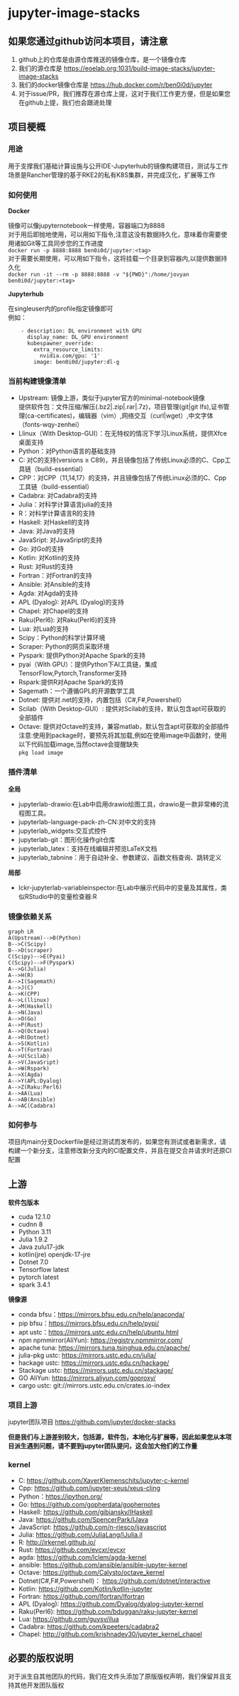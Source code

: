 # jupyter-image-stacks
## 如果您通过github访问本项目，请注意
1. github上的仓库是由源仓库推送的镜像仓库，是一个镜像仓库
2. 我们的源仓库是 https://eoelab.org:1031/build-image-stacks/jupyter-image-stacks  
3. 我们的docker镜像仓库是 https://hub.docker.com/r/ben0i0d/jupyter   
4. 对于issue/PR，我们推荐在源仓库上提，这对于我们工作更方便，但是如果您在github上提，我们也会跟进处理  
## 项目梗概
### 用途
用于支撑我们基础计算设施与公开IDE-Jupyterhub的镜像构建项目，测试与工作场景是Rancher管理的基于RKE2的私有K8S集群，并完成汉化，扩展等工作  
### 如何使用

**Docker**

镜像可以像jupyternotebook一样使用，容器端口为8888  
对于用后即抛地使用，可以用如下指令,注意这没有数据持久化，意味着你需要使用诸如Git等工具同步您的工作进度  
`docker run -p 8888:8888 ben0i0d/jupyter:<tag>`  
对于需要长期使用，可以用如下指令，这将挂载一个目录到容器内,以提供数据持久化  
`docker run -it --rm -p 8888:8888 -v "${PWD}":/home/jovyan ben0i0d/jupyter:<tag>`

**Jupyterhub**

在singleuser内的profile指定镜像即可  
例如：
```
    - description: DL environment with GPU
      display_name: DL_GPU environment
      kubespawner_override:
        extra_resource_limits:
          nvidia.com/gpu: '1'
        image: ben0i0d/jupyter:dl-g
```
### 当前构建镜像清单
* Upstream: 镜像上游，类似于jupyter官方的minimal-notebook镜像  
提供软件包：文件压缩/解压(.bz2|.zip|.rar|.7z)，项目管理(git|git lfs),证书管理(ca-certificates)，编辑器（vim）,网络交互（curl|wget）,中文字体（fonts-wqy-zenhei） 
* Llinux（With Desktop-GUI）：在无特权的情况下学习Linux系统，提供Xfce桌面支持   
* Python：对Python语言的基础支持
* C: 对C的支持(versions ≥ C89)，并且镜像包括了传统Linux必须的C、Cpp工具链（build-essential）
* CPP：对CPP（11,14,17）的支持，并且镜像包括了传统Linux必须的C、Cpp工具链（build-essential）  
* Cadabra: 对Cadabra的支持
* Julia：对科学计算语言julia的支持
* R：对科学计算语言R的支持
* Haskell: 对Haskell的支持  
* Java: 对Java的支持
* JavaSript: 对JavaSript的支持
* Go: 对Go的支持
* Kotlin: 对Kotlin的支持
* Rust: 对Rust的支持
* Fortran：对Fortran的支持
* Ansible: 对Ansible的支持
* Agda: 对Agda的支持
* APL (Dyalog): 对APL (Dyalog)的支持
* Chapel: 对Chapel的支持 
* Raku(Perl6): 对Raku(Perl6)的支持
* Lua: 对Lua的支持
* Scipy：Python的科学计算环境  
* Scraper: Python的网页采取环境
* Pyspark: 提供Python对Apache Spark的支持  
* pyai（With GPU）：提供Python下AI工具链，集成TensorFlow,Pytorch,Transformer支持  
* Rspark:提供R对Apache Spark的支持
* Sagemath：一个遵循GPL的开源数学工具  
* Dotnet: 提供对.net的支持，内置包括（C#,F#,Powershell）  
* Scilab（With Desktop-GUI）: 提供对Scilab的支持，默认包含apt可获取的全部插件
* Octave: 提供对Octave的支持，兼容matlab，默认包含apt可获取的全部插件  
注意:使用到package时，要预先将其加载,例如在使用image中函数时，使用以下代码加载image,当然octave会提醒缺失  
`pkg load image`  
### 插件清单

**全局**
* jupyterlab-drawio:在Lab中启用drawio绘图工具，drawio是一款非常棒的流程图工具。
* jupyterlab-language-pack-zh-CN:对中文的支持
* jupyterlab_widgets:交互式控件
* jupyterlab-git：图形化操作git仓库
* jupyterlab_latex：支持在线编辑并预览LaTeX文档
* jupyterlab_tabnine：用于自动补全、参数建议、函数文档查询、跳转定义

**局部**
* lckr-jupyterlab-variableinspector:在Lab中展示代码中的变量及其属性，类似RStudio中的变量检查器:R

### 镜像依赖关系
```mermaid
graph LR
A(Upstream)-->B(Python)
B-->C(Scipy)
B-->D(scraper)
C(Scipy)-->E(Pyai)  
C(Scipy)-->F(Pyspark)  
A-->G(Julia)
A-->H(R)
A-->I(Sagemath)
A-->J(C)
A-->K(CPP)
A-->L(llinux)
A-->M(Haskell)
A-->N(Java)
A-->O(Go)
A-->P(Rust)
A-->Q(Octave)
A-->R(Dotnet)
A-->S(Kotlin)
A-->T(Fortran)
A-->U(Scilab)
A-->V(JavaSript)
A-->W(Rspark)
A-->X(Agda)
A-->Y(APL:Dyalog)
A-->Z(Raku:Perl6)
A-->AA(Lua)
A-->AB(Ansible)
A-->AC(Cadabra)
```

### 如何参与
项目内main分支Dockerfile是经过测试而发布的，如果您有测试或者新需求，请构建一个新分支，注意修改新分支内的CI配置文件，并且在提交合并请求时还原CI配置

## 上游

**软件包版本**
* cuda 12.1.0
* cudnn 8
* Python 3.11
* Julia 1.9.2
* Java zulu17-jdk
* kotlin(jre) openjdk-17-jre
* Dotnet 7.0
* Tensorflow latest
* pytorch latest
* spark 3.4.1

**镜像源**
* conda bfsu：https://mirrors.bfsu.edu.cn/help/anaconda/
* pip bfsu：https://mirrors.bfsu.edu.cn/help/pypi/
* apt ustc：https://mirrors.ustc.edu.cn/help/ubuntu.html
* npm npmmirror(AliYun): https://registry.npmmirror.com/
* apache tuna: https://mirrors.tuna.tsinghua.edu.cn/apache/
* julia-pkg ustc: https://mirrors.ustc.edu.cn/julia/
* hackage ustc: https://mirrors.ustc.edu.cn/hackage/
* Stackage ustc: https://mirrors.ustc.edu.cn/stackage/
* GO AliYun: https://mirrors.aliyun.com/goproxy/
* cargo ustc: git://mirrors.ustc.edu.cn/crates.io-index

### 项目上游
jupyter团队项目 https://github.com/jupyter/docker-stacks

**但是我们与上游差别较大，包括源，软件包，本地化与扩展等，因此如果您从本项目派生遇到问题，请不要到jupyter团队提问，这会加大他们的工作量**

### kernel
* C: https://github.com/XaverKlemenschits/jupyter-c-kernel
* Cpp: https://github.com/jupyter-xeus/xeus-cling
* Python：https://ipython.org/
* Go: https://github.com/gopherdata/gophernotes
* Haskell: https://github.com/gibiansky/IHaskell
* Java: https://github.com/SpencerPark/IJava
* JavaScript: https://github.com/n-riesco/ijavascript
* Julia: https://github.com/JuliaLang/IJulia.jl
* R: http://irkernel.github.io/
* Rust: https://github.com/evcxr/evcxr
* agda: https://github.com/lclem/agda-kernel
* ansible: https://github.com/ansible/ansible-jupyter-kernel
* Octave: https://github.com/Calysto/octave_kernel
* Dotnet(C#,F#,Powershell)： https://github.com/dotnet/interactive
* Kotlin: https://github.com/Kotlin/kotlin-jupyter
* Fortran: https://github.com/lfortran/lfortran
* APL (Dyalog): https://github.com/Dyalog/dyalog-jupyter-kernel
* Raku(Perl6): https://github.com/bduggan/raku-jupyter-kernel
* Lua: https://github.com/guysv/ilua
* Cadabra: https://github.com/kpeeters/cadabra2
* Chapel: http://github.com/krishnadey30/jupyter_kernel_chapel

## 必要的版权说明
对于派生自其他团队的代码，我们在文件头添加了原版版权声明，我们保留并且支持其他开发团队版权

